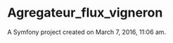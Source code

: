 Agregateur_flux_vigneron
========================

A Symfony project created on March 7, 2016, 11:06 am.
